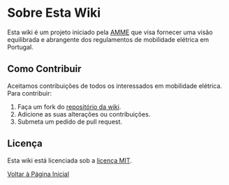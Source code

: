 # Sobre Esta Wiki

Esta wiki é um projeto iniciado pela [AMME](http://www.amme.com.pt/) que visa fornecer uma visão equilibrada e abrangente dos regulamentos de mobilidade elétrica em Portugal.


## Como Contribuir

Aceitamos contribuições de todos os interessados em mobilidade elétrica. Para contribuir:
1. Faça um fork do [repositório da wiki](https://github.com/AmmeProjects/wiki).
2. Adicione as suas alterações ou contribuições.
3. Submeta um pedido de pull request.

## Licença

Esta wiki está licenciada sob a [licença MIT](https://opensource.org/licenses/MIT).

[Voltar à Página Inicial](index.md)
